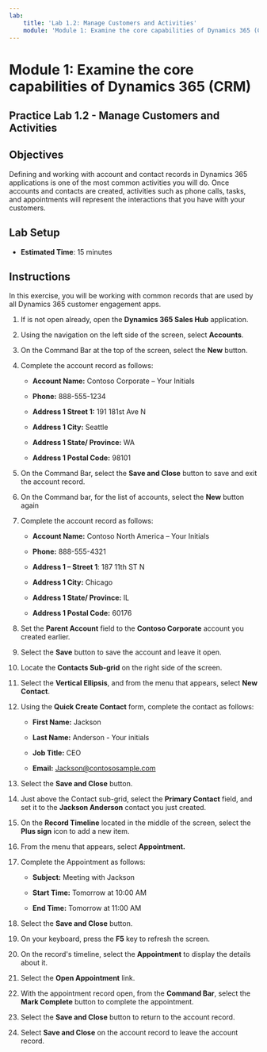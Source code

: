 ```yaml
---
lab:
    title: 'Lab 1.2: Manage Customers and Activities'
    module: 'Module 1: Examine the core capabilities of Dynamics 365 (CRM)'
---
```


Module 1: Examine the core capabilities of Dynamics 365 (CRM)
========================

## Practice Lab 1.2 - Manage Customers and Activities

## Objectives

Defining and working with account and contact records in Dynamics 365 applications is one of the most common activities you will do. Once accounts and contacts are created, activities such as phone calls, tasks, and appointments will represent the interactions that you have with your customers.

## Lab Setup

  - **Estimated Time**: 15 minutes

## Instructions

In this exercise, you will be working with common records that are used by all Dynamics 365 customer engagement apps. 

1. If is not open already, open the **Dynamics 365 Sales Hub** application. 

2. Using the navigation on the left side of the screen, select **Accounts**. 

3. On the Command Bar at the top of the screen, select the **New** button.

4. Complete the account record as follows:

	- **Account Name:** Contoso Corporate – Your Initials

	- **Phone:** 888-555-1234

	- **Address 1 Street 1:** 191 181st Ave N

	- **Address 1 City:** Seattle

	- **Address 1 State/ Province:** WA

	- **Address 1 Postal Code:** 98101

5. On the Command Bar, select the **Save and Close** button to save and exit the account record.

6. On the Command bar, for the list of accounts, select the **New** button again

7. Complete the account record as follows:

	- **Account Name:** Contoso North America – Your Initials

	- **Phone:** 888-555-4321

	- **Address 1 – Street 1**: 187 11th ST N

	- **Address 1 City:** Chicago

	- **Address 1 State/ Province:** IL

	- **Address 1 Postal Code:** 60176

8. Set the **Parent Account** field to the **Contoso Corporate** account you created earlier. 

9. Select the **Save** button to save the account and leave it open. 

10. Locate the **Contacts Sub-grid** on the right side of the screen. 

11. Select the **Vertical Ellipsis**, and from the menu that appears, select **New Contact**. 

12. Using the **Quick Create Contact** form, complete the contact as follows:

	- **First Name:** Jackson

	- **Last Name:** Anderson - Your initials

	- **Job Title:** CEO

	- **Email:** Jackson@contososample.com

13. Select the **Save and Close** button.

14. Just above the Contact sub-grid, select the **Primary Contact** field, and set it to the **Jackson Anderson** contact you just created. 

15. On the **Record Timeline** located in the middle of the screen, select the **Plus sign** icon to add a new item. 

16. From the menu that appears, select **Appointment.**

17. Complete the Appointment as follows:

	- **Subject:** Meeting with Jackson

	- **Start Time:** Tomorrow at 10:00 AM 

	- **End Time:** Tomorrow at 11:00 AM 

18. Select the **Save and Close** button. 

19. On your keyboard, press the **F5** key to refresh the screen.     

20. On the record's timeline, select the **Appointment** to display the details about it.   

21. Select the **Open Appointment** link. 

22. With the appointment record open, from the **Command Bar**, select the **Mark Complete** button to complete the appointment. 

23. Select the **Save and Close** button to return to the account record.   

24. Select **Save and Close** on the account record to leave the account record.   
